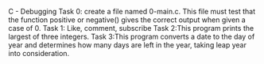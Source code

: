 C - Debugging
Task 0: create a file named 0-main.c. This file must test that the function positive or negative() gives the correct output when given a case of 0.
Task 1: Like, comment, subscribe 
Task 2:This program prints the largest of three integers.
Task 3:This program converts a date to the day of year and determines how many days are left in the year, taking leap year into consideration.
